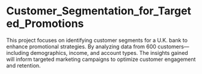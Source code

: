 # Customer_Segmentation_for_Targeted_Promotions
This project focuses on identifying customer segments for a U.K. bank to enhance promotional strategies. By analyzing data from 600 customers—including demographics, income, and account types. The insights gained will inform targeted marketing campaigns to optimize customer engagement and retention.
